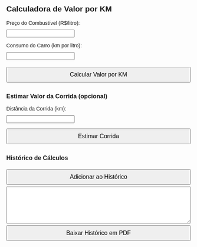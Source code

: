 <!DOCTYPE html>
<html lang="pt-BR">
<head>
  <meta charset="UTF-8">
  <title>Calculadora de Custo por KM</title>
  <style>
    body {
      font-family: Arial, sans-serif;
      max-width: 500px;
      margin: auto;
      padding: 20px;
    }
    label, input {
      display: block;
      margin: 10px 0;
    }
    button {
      margin: 5px 0;
      padding: 10px;
      width: 100%;
      font-size: 16px;
    }
    .resultados, .estimativa, .historico {
      margin-top: 20px;
    }
    textarea {
      width: 100%;
      height: 100px;
    }
  </style>
</head>
<body>
  <h2>Calculadora de Valor por KM</h2>

  <label for="precoCombustivel">Preço do Combustível (R$/litro):</label>
  <input type="number" id="precoCombustivel" step="0.01" required>

  <label for="consumo">Consumo do Carro (km por litro):</label>
  <input type="number" id="consumo" step="0.1" required>

  <button onclick="calcular()">Calcular Valor por KM</button>

  <div class="resultados" id="resultados" style="display:none;">
    <p><strong>Custo por km:</strong> R$ <span id="valorKm">0.00</span></p>
    <button onclick="mostrarResultado('minimo')">1. KMmínimo (x3)</button>
    <button onclick="mostrarResultado('medio')">2. KMmédio (x3,5)</button>
    <button onclick="mostrarResultado('ideal')">3. KMideal (x4)</button>
    <h3 id="resultadoFinal"></h3>
  </div>

  <div class="estimativa">
    <h3>Estimar Valor da Corrida (opcional)</h3>
    <label for="distancia">Distância da Corrida (km):</label>
    <input type="number" id="distancia" step="0.1">
    <button onclick="estimarCorrida()">Estimar Corrida</button>
    <p id="estimativaResultado"></p>
  </div>

  <div class="historico">
    <h3>Histórico de Cálculos</h3>
    <button onclick="adicionarAoHistorico()">Adicionar ao Histórico</button>
    <textarea id="historicoTexto" readonly></textarea><br>
    <button onclick="baixarPDF()">Baixar Histórico em PDF</button>
  </div>

  <!-- Biblioteca PDF -->
  <script src="https://cdnjs.cloudflare.com/ajax/libs/jspdf/2.5.1/jspdf.umd.min.js"></script>

  <script>
    let valorKmBase = 0;

    function calcular() {
      const preco = parseFloat(document.getElementById('precoCombustivel').value);
      const consumo = parseFloat(document.getElementById('consumo').value);

      if (!isNaN(preco) && preco > 0 && !isNaN(consumo) && consumo > 0) {
        valorKmBase = preco / consumo;
        document.getElementById('valorKm').innerText = valorKmBase.toFixed(2);
        document.getElementById('resultados').style.display = 'block';
        document.getElementById('resultadoFinal').innerText = '';
      } else {
        alert('Preencha os campos corretamente.');
      }
    }

    function mostrarResultado(tipo) {
      if (valorKmBase === 0) {
        alert('Você precisa calcular o valor por KM primeiro.');
        return;
      }

      let multiplicador = 0;
      let titulo = '';

      switch (tipo) {
        case 'minimo': multiplicador = 3; titulo = 'Valor KMmínimo'; break;
        case 'medio': multiplicador = 3.5; titulo = 'Valor KMmédio'; break;
        case 'ideal': multiplicador = 4; titulo = 'Valor KMideal'; break;
      }

      const valorFinal = valorKmBase * multiplicador;
      document.getElementById('resultadoFinal').innerText = `${titulo}: R$ ${valorFinal.toFixed(2)}`;
    }

    function estimarCorrida() {
      const distancia = parseFloat(document.getElementById('distancia').value);
      if (isNaN(distancia) || distancia <= 0 || valorKmBase === 0) {
        alert('Informe uma distância válida e calcule o custo por km antes.');
        return;
      }

      const kmMin = (valorKmBase * 3 * distancia).toFixed(2);
      const kmMed = (valorKmBase * 3.5 * distancia).toFixed(2);
      const kmIde = (valorKmBase * 4 * distancia).toFixed(2);

      document.getElementById('estimativaResultado').innerText =
        `KMmínimo: R$ ${kmMin} | KMmédio: R$ ${kmMed} | KMideal: R$ ${kmIde}`;
    }

    function adicionarAoHistorico() {
      if (valorKmBase === 0) {
        alert('Calcule o valor por KM primeiro.');
        return;
      }

      const preco = document.getElementById('precoCombustivel').value;
      const consumo = document.getElementById('consumo').value;
      const custo = valorKmBase.toFixed(2);
      const linha = `Combustível: R$${preco}, Consumo: ${consumo}km/L, Custo/km: R$${custo}\n`;
      document.getElementById('historicoTexto').value += linha;
    }

    function baixarPDF() {
      const { jsPDF } = window.jspdf;
      const doc = new jsPDF();
      const texto = document.getElementById('historicoTexto').value || "Sem dados no histórico.";
      const linhas = texto.split('\n');
      let y = 10;

      linhas.forEach(linha => {
        if (linha.trim() !== '') {
          doc.text(linha, 10, y);
          y += 10;
        }
      });

      doc.save("historico-km.pdf");
    }
  </script>
</body>
</html>
